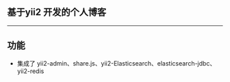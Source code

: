
## 基于yii2 开发的个人博客 
---

## 功能

 * 集成了 yii2-admin、share.js、yii2-Elasticsearch、elasticsearch-jdbc、yii2-redis
